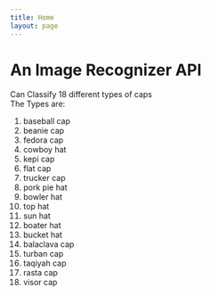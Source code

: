 ```yaml
---
title: Home
layout: page
---
```


# An Image Recognizer API
Can Classify 18 different types of caps <br/>
The Types are: <br/>
1. baseball cap
2. beanie cap
3. fedora cap
4. cowboy hat
5. kepi cap
6. flat cap
7. trucker cap
8. pork pie hat
9. bowler hat
10. top hat
11. sun hat
12. boater hat
13. bucket hat
14. balaclava cap
15. turban cap
16. taqiyah cap
17. rasta cap
18. visor cap

